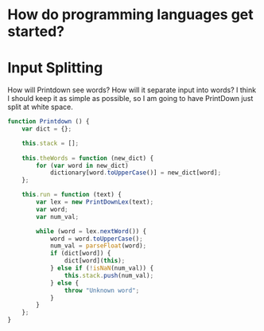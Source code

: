 # How do programming languages get started?

# Input Splitting

How will Printdown see words? How will it separate input into words? I think I should keep it as simple as possible, so I am going to have PrintDown just split at white space. 


```js
function Printdown () {
    var dict = {};

    this.stack = [];
    
    this.theWords = function (new_dict) {
        for (var word in new_dict)
            dictionary[word.toUpperCase()] = new_dict[word];
    };

    this.run = function (text) {
        var lex = new PrintDownLex(text);
        var word;
        var num_val;

        while (word = lex.nextWord()) {
            word = word.toUpperCase();
            num_val = parseFloat(word);
            if (dict[word]) {
                dict[word](this);
            } else if (!isNaN(num_val)) {
                this.stack.push(num_val);
            } else {
                throw "Unknown word";
            }
        }
    };
}
```